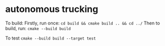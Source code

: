 # autonomous trucking

To build:
Firstly, run once:
`cd build && cmake build .. && cd ../`
Then to build, run:
`cmake --build build`

To test
`cmake --build build --target test`
